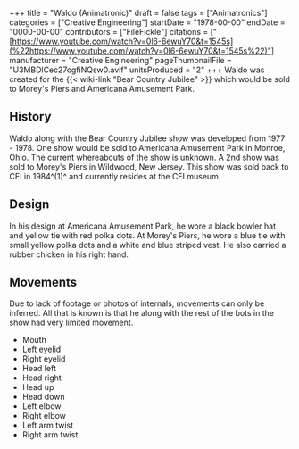 +++
title = "Waldo (Animatronic)"
draft = false
tags = ["Animatronics"]
categories = ["Creative Engineering"]
startDate = "1978-00-00"
endDate = "0000-00-00"
contributors = ["FileFickle"]
citations = ["[https://www.youtube.com/watch?v=0l6-6ewuY70&t=1545s](%22https://www.youtube.com/watch?v=0l6-6ewuY70&t=1545s%22)"]
manufacturer = "Creative Engineering"
pageThumbnailFile = "U3MBDlCec27cgfiNQsw0.avif"
unitsProduced = "2"
+++
Waldo was created for the {{< wiki-link "Bear Country Jubilee" >}} which would be sold to Morey's Piers and Americana Amusement Park.

## History

Waldo along with the Bear Country Jubilee show was developed from 1977 - 1978. One show would be sold to Americana Amusement Park in Monroe, Ohio. The current whereabouts of the show is unknown. A 2nd show was sold to Morey's Piers in Wildwood, New Jersey. This show was sold back to CEI in 1984^(1)^ and currently resides at the CEI museum.

## Design

In his design at Americana Amusement Park, he wore a black bowler hat and yellow tie with red polka dots. At Morey's Piers, he wore a blue tie with small yellow polka dots and a white and blue striped vest. He also carried a rubber chicken in his right hand.

## Movements

Due to lack of footage or photos of internals, movements can only be inferred. All that is known is that he along with the rest of the bots in the show had very limited movement.

- Mouth
- Left eyelid
- Right eyelid
- Head left
- Head right
- Head up
- Head down
- Left elbow
- Right elbow
- Left arm twist
- Right arm twist
